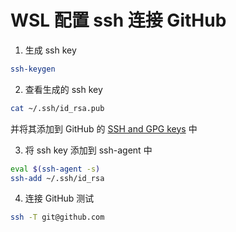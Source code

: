 # WSL 配置 ssh 连接 GitHub

1. 生成 ssh key

  ```bash
  ssh-keygen
  ```

2. 查看生成的 ssh key

  ```bash
  cat ~/.ssh/id_rsa.pub
  ```

  并将其添加到 GitHub 的 [SSH and GPG keys](https://github.com/settings/keys) 中

3. 将 ssh key 添加到 ssh-agent 中

  ```bash
  eval $(ssh-agent -s)
  ssh-add ~/.ssh/id_rsa
  ```

4. 连接 GitHub 测试

  ```bash
  ssh -T git@github.com
  ```

